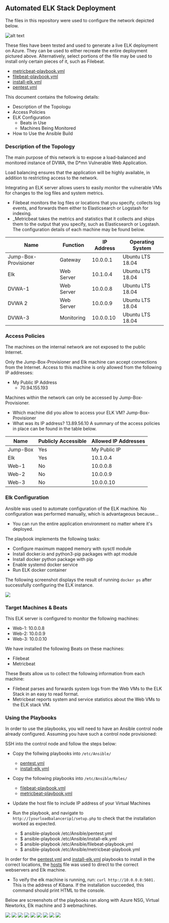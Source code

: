 ## Automated ELK Stack Deployment

The files in this repository were used to configure the network depicted below.

![alt text](Diagrams/Diagram.png)

These files have been tested and used to generate a live ELK deployment on Azure. They can be used to either recreate the entire deployment pictured above. Alternatively, select portions of the file may be used to install only certain pieces of it, such as Filebeat.

  - [metricbeat-playbook.yml](Ansible/metricbeat-playbook.yml)
  - [filebeat-playbook.yml](Ansible/filebeat-playbook.yml)
  - [install-elk.yml](Ansible/install-elk.yml)
  - [pentest.yml](Ansible/pentest.yml)

This document contains the following details:
- Description of the Topologu
- Access Policies
- ELK Configuration
  - Beats in Use
  - Machines Being Monitored
- How to Use the Ansible Build


### Description of the Topology

The main purpose of this network is to expose a load-balanced and monitored instance of DVWA, the D*mn Vulnerable Web Application.

Load balancing ensures that the application will be highly available, in addition to restricting access to the network.

Integrating an ELK server allows users to easily monitor the vulnerable VMs for changes to the log files and system metrics.
- Filebeat monitors the log files or locations that you specify, collects log events, and forwards them either to Elasticsearch or Logstash for indexing.
- _Metricbeat takes the metrics and statistics that it collects and ships them to the output that you specify, such as Elasticsearch or Logstash.
The configuration details of each machine may be found below.


| Name                 | Function         | IP Address | Operating System |
|----------------------|------------------|------------|------------------|
| Jump-Box-Provisioner |   Gateway        | 10.0.0.1   | Ubuntu LTS 18.04 |
| Elk                  |   Web Server     | 10.1.0.4   | Ubuntu LTS 18.04 |
| DVWA-1               |   Web Server     | 10.0.0.8   | Ubuntu LTS 18.04 |
| DVWA 2               |   Web Server     | 10.0.0.9   | Ubuntu LTS 18.04 |
| DVWA-3               |   Monitoring     | 10.0.0.10  | Ubuntu LTS 18.04 |

### Access Policies

The machines on the internal network are not exposed to the public Internet. 

Only the Jump-Box-Provisioner and Elk machine can accept connections from the Internet. Access to this machine is only allowed from the following IP addresses:
- My Public IP Address
	- 70.94.155.193

Machines within the network can only be accessed by Jump-Box-Provisioner.
 - Which machine did you allow to access your ELK VM? 
    Jump-Box-Provisioner
 - What was its IP address?
    13.89.56.10
A summary of the access policies in place can be found in the table below.

| Name     | Publicly Accessible | Allowed IP Addresses |
|----------|---------------------|----------------------|
| Jump-Box | Yes                 | My Public IP         |
| Elk      | Yes                 | 10.1.0.4             |
| Web-1    | No                  | 10.0.0.8             |
| Web-2    | No                  | 10.0.0.9             |
| Web-3    | No                  | 10.0.0.10            |

### Elk Configuration

Ansible was used to automate configuration of the ELK machine. No configuration was performed manually, which is advantageous because...
 - You can run the entire application environment no matter where it's deployed.

The playbook implements the following tasks:
 - Configure maximum mapped memory with sysctl module
 - Install docker.io and python3-pip packages with apt module
 - Install docker python package with pip
 - Enable systemd docker service
 - Run ELK docker container

The following screenshot displays the result of running `docker ps` after successfully configuring the ELK instance.

![](Images/elk-container-docker-ps-a.png)

### Target Machines & Beats
This ELK server is configured to monitor the following machines:
 - Web-1: 10.0.0.8
 - Web-2: 10.0.0.9
 - Web-3: 10.0.0.10

We have installed the following Beats on these machines:
 - Filebeat
 - Metricbeat

These Beats allow us to collect the following information from each machine:
 - Filebeat parses and forwards system logs from the Web VMs to the ELK Stack in an easy to read format.
 - Metricbeat reports system and service statistics about the Web VMs to the ELK stack VM.

### Using the Playbooks
In order to use the playbooks, you will need to have an Ansible control node already configured. Assuming you have such a control node provisioned: 

SSH into the control node and follow the steps below:
 - Copy the follwing playbooks into `/etc/Ansible/`
	- [pentest.yml](Ansible/pentest.yml)
	- [install-elk.yml](Ansible/install-elk.yml)
 

 - Copy the following playbooks into `/etc/Ansible/Roles/`
	- [filebeat-playbook.yml](Ansible/filebeat-playbook.yml) 
 	- [metricbeat-playbook.yml](Ansible/metricbeat-playbook.yml)


 - Update the host file to include IP address of your Virtual Machines
 - Run the playbook, and navigate to `http://[yourloadbalancerip]/setup.php` to check that the  installation worked as expected.

	- $ ansible-playbook /etc/Ansible/pentest.yml
	- $ ansible-playbook /etc/Ansible/install-elk.yml
	- $ ansible-playbook /etc/Ansible/filebeat-playbook.yml
	- $ ansible-playbook /etc/Ansible/metricbeat-playbook.yml

In order for the [pentest.yml](Ansible/pentest.yml) and [install-elk.yml](Ansible/install-elk.yml) playbooks to install in the correct locations, 
the [hosts](Ansible/hosts) file was used to direct to the correct webservers and Elk machine.

 - To veify the elk machine is running, run: `curl http://10.0.0.8:5601.` This is the address of Kibana. If the installation succeeded, this command should print HTML to the console.

Below are screenshots of the playbooks ran along with Azure NSG, Virtual Newtorks, Elk machine and 3 webmachines.


![](Images/DVWA-web.png)
![](Images/Elk-NSG.png)
![](Images/ElkVnet.png)
![](Images/Kibana-filebeat-metricbeat.png)
![](Images/LoadBalancer.png)
![](Images/RedTeam-NSG.png)
![](Images/RedTeamVnet.png)
![](Images/Virtual-Machines.png)
![](Images/Virtual-Networks.png)

